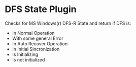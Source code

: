 # DFS State Plugin

Checks for MS Windows(r) DFS-R State and return if DFS is:
 - In Normal Operation
 - With some general Error
 - In Auto Recover Operation
 - In Initial Sincronization
 - Is Initializing
 - Is not initialized
